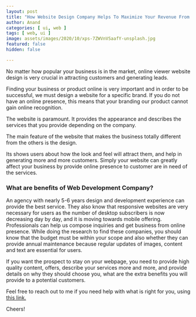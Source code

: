 ```yaml
---
layout: post
title: "How Website Design Company Helps To Maximize Your Revenue From Online Business."
author: Anand
categories: [ ui, web ]
tags: [ web, ui ]
image: assets/images/2020/10/xps-7ZWVnVSaafY-unsplash.jpg
featured: false
hidden: false

---
```




No matter how popular your business is in the market, online viewer website design is very crucial in attracting customers and generating leads. 

Finding your business or product online is very important and in order to be successful, we must design a website for a specific brand.  If you do not have an online presence, this means that your branding our product cannot gain online recognition. 

The website is paramount.  It provides the appearance and describes the services that you provide depending on the company. 

The main feature of the website that makes the business totally different from the others is the design. 

Its shows users about how the look and feel will attract them, and help in generating more and more customers. Simply your website can greatly affect your business by provide online presence to customer are in need of the services.

### What are benefits of Web Development Company?

An agency with nearly 5-6 years design and development experience can provide the best service.  They also know that responsive websites are very necessary for users as the number of desktop subscribers is now decreasing day by day, and it is moving towards mobile offering.  Professionals can help us compose inquiries and get business from online presence.  While doing the research to find these companies, you should know that the budget must be within your scope and also whether they can provide annual maintenance because regular updates of images, content and text are essential for users. 

If you want the prospect to stay on your webpage, you need to provide high quality content, offers, describe your services more and more, and provide details on why they should choose you, what are the extra benefits you will provide to a potential customers. 


Feel free to reach out to me if you need help with what is right for you, using <a href="https://www.calendly.com/ahyconsulting/book" target="\_blank">this link.</a>

Cheers!





